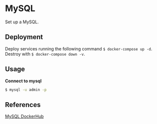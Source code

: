 # MySQL

Set up a MySQL.

## Deployment

Deploy services running the following command `$ docker-compose up -d`. Destroy with `$ docker-compose down -v`.

## Usage

**Connect to mysql**

```sh
$ mysql -u admin -p
```

## References

[MySQL DockerHub](https://hub.docker.com/_/mysql)
